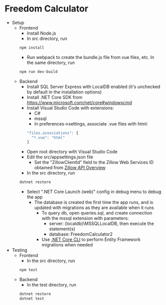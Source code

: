 # Freedom Calculator

* Setup
  * Frontend
    * Install Node.js
    * In src directory, run 
    ```javascript
    npm install
    ```
    * Run webpack to create the bundle.js file from vue files, etc. In the same directory, run 
    ```javascript
    npm run dev-build
    ```
  * Backend
    * Install SQL Server Express with LocalDB enabled (it's unchecked by default in the installation options)
    * Install .NET Core SDK from https://www.microsoft.com/net/core#windowscmd
    * Install Visual Studio Code with extensions:
      * C#
      * mssql
      * In preferences->settings, associate .vue files with html:
      ```javascript
      "files.associations": {
        "*.vue": "html"
      }
      ```
    * Open root directory with Visual Studio Code
    * Edit the src/appsettings.json file
      * Set the "ZillowClientId" field to the Zillow Web Services ID obtained from [Zillow API Overview](http://www.zillow.com/howto/api/APIOverview.htm)
    * In the src directory, run
    ```bat
    dotnet restore
    ```
    * Select ".NET Core Launch (web)" config in debug menu to debug the app
      * The database is created the first time the app runs, and is updated with migrations as they are available when it runs
        * To query db, open queries.sql, and create connection with the mssql extension with parameters:
          * server: (localdb)\\MSSQLLocalDB, then execute the statement(s)
          * database: FreedomCalculator2
        * Use [.NET Core CLI](https://docs.microsoft.com/en-us/ef/core/miscellaneous/cli/dotnet) to perform Entity Framework migrations when needed
* Testing
    * Frontend
      * In the src directory, run
      ```javascript
      npm test
      ```
    * Backend
      * In the test directory, run
      ```bat
      dotnet restore
      dotnet test
      ```